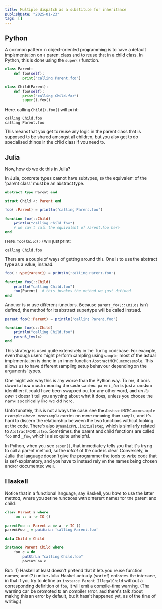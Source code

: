 ```yaml
---
title: Multiple dispatch as a substitute for inheritance
publishDate: "2025-01-23"
tags: []
---
```


## Python

A common pattern in object-oriented programming is to have a default implementation on a parent class and to reuse that in a child class.
In Python, this is done using the `super()` function.

```python
class Parent:
    def foo(self):
        print("calling Parent.foo")

class Child(Parent):
    def foo(self):
        print("calling Child.foo")
        super().foo()
```

Here, calling `Child().foo()` will print:

```
calling Child.foo
calling Parent.foo
```

This means that you get to reuse any logic in the parent class that is supposed to be shared amongst all children, but you also get to do specialised things in the child class if you need to.

## Julia

Now, how do we do this in Julia?

In Julia, concrete types cannot have subtypes, so the equivalent of the 'parent class' must be an abstract type.

```julia
abstract type Parent end

struct Child <: Parent end

foo(::Parent) = println("calling Parent.foo")

function foo(::Child)
    println("calling Child.foo")
    # we can't call the equivalent of Parent.foo here
end
```

Here, `foo(Child())` will just print:

```
calling Child.foo
```

There are a couple of ways of getting around this.
One is to use the abstract type as a value, instead:

```julia
foo(::Type{Parent}) = println("calling Parent.foo")

function foo(::Child)
    println("calling Child.foo")
    foo(Parent)  # this invokes the method we just defined
end
```

Another is to use different functions.
Because `parent_foo(::Child)` isn't defined, the method for its abstract supertype will be called instead.

```julia
parent_foo(::Parent) = println("calling Parent.foo")

function foo(c::Child)
    println("calling Child.foo")
    parent_foo(c)
end
```

This strategy is used quite extensively in the Turing codebase.
For example, even though users might perform sampling using `sample`, most of the actual implementation is done in an inner function `AbstractMCMC.mcmcsample`.
This allows us to have different sampling setup behaviour depending on the arguments' types.

One might ask why this is any worse than the Python way.
To me, it boils down to how much meaning the code carries.
`parent_foo` is just a random identifier: it could have been swapped out for any other word, and _on its own_ it doesn't tell you anything about what it does, unless you choose the name specifically like we did here.

Unfortunately, this is not always the case: see the `AbstractMCMC.mcmcsample` example above.
`mcmcsample` carries no more meaning than `sample`, and it's hard to discern the relationship between the two functions without looking at the code.
There's also `DynamicPPL.initialstep`, which is similarly related to `AbstractMCMC.step`.
Sometimes, the parent and child functions are called `foo` and `_foo`, which is also quite unhelpful.

In Python, when you see `super()`, that immediately tells you that it's trying to call a parent method, so the _intent_ of the code is clear.
Conversely, in Julia, the language doesn't give the programmer the tools to write code that is self-explanatory, and you have to instead rely on the names being chosen and/or documented well.

## Haskell

Notice that in a functional language, say Haskell, you _have_ to use the latter method, where you define functions with different names for the parent and child:

```haskell
class Parent a where
    foo :: a -> IO ()

parentFoo :: Parent a => a -> IO ()
parentFoo _ = putStrLn "calling Parent.foo"

data Child = Child

instance Parent Child where
    foo c = do
        putStrLn "calling Child.foo"
        parentFoo c
```

But:
(1) Haskell at least doesn't pretend that it lets you reuse function names; and
(2) unlike Julia, Haskell actually (sort of) enforces the interface, in that if you try to define an `instance Parent IllegalChild` without a corresponding definition of `foo`, it will emit a compile-time warning.
(The warning can be promoted to an compiler error, and there's talk about making this an error by default, but it hasn't happened yet, as of the time of writing.)
